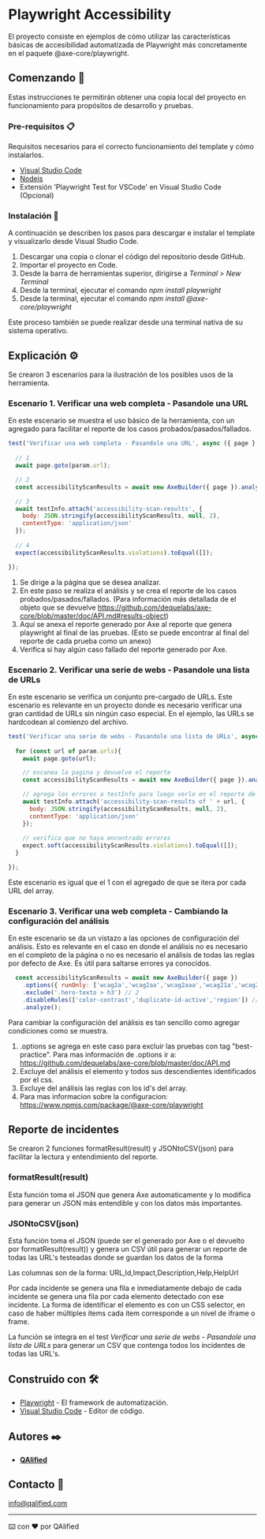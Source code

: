 # Playwright Accessibility

El proyecto consiste en ejemplos de cómo utilizar las características básicas de accesibilidad automatizada de Playwright más concretamente en el paquete @axe-core/playwright.

## Comenzando 🚀

Estas instrucciones te permitirán obtener una copia local del proyecto en funcionamiento para propósitos de desarrollo y pruebas.

### Pre-requisitos 📋

Requisitos necesarios para el correcto funcionamiento del template y cómo instalarlos.

* [Visual Studio Code](https://code.visualstudio.com/docs/?dv=win)
* [Nodejs](https://nodejs.org/en/download)
* Extensión 'Playwright Test for VSCode' en Visual Studio Code (Opcional)


### Instalación 🔧

A continuación se describen los pasos para descargar e instalar el template y visualizarlo desde Visual Studio Code.

1. Descargar una copia o clonar el código del repositorio desde GitHub.
2. Importar el proyecto en Code.
3. Desde la barra de herramientas superior, dirigirse a _Terminal > New Terminal_
4. Desde la terminal, ejecutar el comando _npm install playwright_
5. Desde la terminal, ejecutar el comando _npm install @axe-core/playwright_

Este proceso también se puede realizar desde una terminal nativa de su sistema operativo.

## Explicación ⚙️

Se crearon 3 escenarios para la ilustración de los posibles usos de la herramienta.

### Escenario 1. Verificar una web completa - Pasandole una URL

En este escenario se muestra el uso básico de la herramienta, con un agregado para facilitar el reporte de los casos probados/pasados/fallados.

```javascript
test('Verificar una web completa - Pasandole una URL', async ({ page }, testInfo /* * */) => {
  
  // 1
  await page.goto(param.url);

  // 2
  const accessibilityScanResults = await new AxeBuilder({ page }).analyze();

  // 3
  await testInfo.attach('accessibility-scan-results', {
    body: JSON.stringify(accessibilityScanResults, null, 2),
    contentType: 'application/json'
  });
  
  // 4
  expect(accessibilityScanResults.violations).toEqual([]);

});
```

1. Se dirige a la página que se desea analizar.
2. En este paso se realiza el análisis y se crea el reporte de los casos probados/pasados/fallados. (Para información más detallada de el objeto que se devuelve https://github.com/dequelabs/axe-core/blob/master/doc/API.md#results-object)
3. Aquí se anexa el reporte generado por Axe al reporte que genera playwright al final de las pruebas. (Esto se puede encontrar al final del reporte de cada prueba como un anexo)
4. Verifica si hay algún caso fallado del reporte generado por Axe.

### Escenario 2. Verificar una serie de webs - Pasandole una lista de URLs

En este escenario se verifica un conjunto pre-cargado de URLs. Este escenario es relevante en un proyecto donde es necesario verificar una gran cantidad de URLs sin ningún caso especial. En el ejemplo, las URLs se hardcodean al comienzo del archivo.

```javascript
test('Verificar una serie de webs - Pasandole una lista de URLs', async ({ page }, testInfo) => {
  
  for (const url of param.urls){
    await page.goto(url);

    // escanea la pagina y devuelve el reporte
    const accessibilityScanResults = await new AxeBuilder({ page }).analyze();

    // agrega los errores a testInfo para luego verlo en el reporte de test
    await testInfo.attach('accessibility-scan-results of ' + url, {
      body: JSON.stringify(accessibilityScanResults, null, 2),
      contentType: 'application/json'
    });
    
    // verifica que no haya encontrado errores
    expect.soft(accessibilityScanResults.violations).toEqual([]);
  }

});
```

Este escenario es igual que el 1 con el agregado de que se itera por cada URL del array.

### Escenario 3. Verificar una web completa - Cambiando la configuración del análisis

En este escenario se da un vistazo a las opciones de configuración del análisis. Esto es relevante en el caso en donde el análisis no es necesario en el completo de la página o no es necesario el análisis de todas las reglas por defecto de Axe. Es útil para saltarse errores ya conocidos.

```javascript
  const accessibilityScanResults = await new AxeBuilder({ page })
    .options({ runOnly: ['wcag2a','wcag2aa','wcag2aaa','wcag21a','wcag21aa','wcag22aa'] }) // 1
    .exclude('.hero-texto > h3') // 2
    .disableRules(['color-contrast','duplicate-id-active','region']) // 3
    .analyze();
```

Para cambiar la configuración del análisis es tan sencillo como agregar condiciones como se muestra.

1. .options se agrega en este caso para excluir las pruebas con tag "best-practice". Para mas información de .options ir a: https://github.com/dequelabs/axe-core/blob/master/doc/API.md
2. Excluye del análisis el elemento y todos sus descendientes identificados por el css.
3. Excluye del análisis las reglas con los id's del array.
4. Para mas informacion sobre la configuracion: https://www.npmjs.com/package/@axe-core/playwright

## Reporte de incidentes

Se crearon 2 funciones formatResult(result) y JSONtoCSV(json) para facilitar la lectura y entendimiento del reporte.

### formatResult(result)

Esta función toma el JSON que genera Axe automaticamente y lo modifica para generar un JSON más entendible y con los datos más importantes.

### JSONtoCSV(json)

Esta función toma el JSON (puede ser el generado por Axe o el devuelto por formatResult(result)) y genera un CSV útil para generar un reporte de todas las URL's testeadas donde se guardan los datos de la forma

Las columnas son de la forma: URL,Id,Impact,Description,Help,HelpUrl

Por cada incidente se genera una fila e inmediatamente debajo de cada incidente se genera una fila por cada elemento detectado con ese incidente. La forma de identificar el elemento es con un CSS selector, en caso de haber múltiples ítems cada ítem corresponde a un nivel de iframe o frame.

La función se integra en el test _Verificar una serie de webs - Pasandole una lista de URLs_ para generar un CSV que contenga todos los incidentes de todas las URL's.

## Construido con 🛠️

* [Playwright](https://playwright.dev/) - El framework de automatización.
* [Visual Studio Code](https://code.visualstudio.com/docs/?dv=win) - Editor de código.

## Autores ✒️

* [**QAlified**](https://qalified.com/)

## Contacto 📢

info@qalified.com

---
⌨️ con ❤️ por QAlified